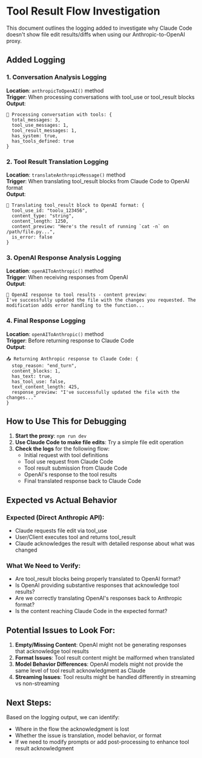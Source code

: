 # Tool Result Flow Investigation

This document outlines the logging added to investigate why Claude Code doesn't show file edit results/diffs when using our Anthropic-to-OpenAI proxy.

## Added Logging

### 1. Conversation Analysis Logging
**Location**: `anthropicToOpenAI()` method  
**Trigger**: When processing conversations with tool_use or tool_result blocks  
**Output**: 
```
🔄 Processing conversation with tools: {
  total_messages: 3,
  tool_use_messages: 1,
  tool_result_messages: 1,
  has_system: true,
  has_tools_defined: true
}
```

### 2. Tool Result Translation Logging
**Location**: `translateAnthropicMessage()` method  
**Trigger**: When translating tool_result blocks from Claude Code to OpenAI format  
**Output**:
```
🔧 Translating tool_result block to OpenAI format: {
  tool_use_id: "toolu_123456",
  content_type: "string",
  content_length: 1250,
  content_preview: "Here's the result of running `cat -n` on /path/file.py...",
  is_error: false
}
```

### 3. OpenAI Response Analysis Logging
**Location**: `openAIToAnthropic()` method  
**Trigger**: When receiving responses from OpenAI  
**Output**:
```
📝 OpenAI response to tool results - content preview: 
I've successfully updated the file with the changes you requested. The modification adds error handling to the function...
```

### 4. Final Response Logging
**Location**: `openAIToAnthropic()` method  
**Trigger**: Before returning response to Claude Code  
**Output**:
```
📤 Returning Anthropic response to Claude Code: {
  stop_reason: "end_turn",
  content_blocks: 1,
  has_text: true,
  has_tool_use: false,
  text_content_length: 425,
  response_preview: "I've successfully updated the file with the changes..."
}
```

## How to Use This for Debugging

1. **Start the proxy**: `npm run dev`
2. **Use Claude Code to make file edits**: Try a simple file edit operation
3. **Check the logs** for the following flow:
   - Initial request with tool definitions
   - Tool use request from Claude Code 
   - Tool result submission from Claude Code
   - OpenAI's response to the tool results
   - Final translated response back to Claude Code

## Expected vs Actual Behavior

### Expected (Direct Anthropic API):
- Claude requests file edit via tool_use
- User/Client executes tool and returns tool_result 
- Claude acknowledges the result with detailed response about what was changed

### What We Need to Verify:
- Are tool_result blocks being properly translated to OpenAI format?
- Is OpenAI providing substantive responses that acknowledge tool results?
- Are we correctly translating OpenAI's responses back to Anthropic format?
- Is the content reaching Claude Code in the expected format?

## Potential Issues to Look For:

1. **Empty/Missing Content**: OpenAI might not be generating responses that acknowledge tool results
2. **Format Issues**: Tool result content might be malformed when translated
3. **Model Behavior Differences**: OpenAI models might not provide the same level of tool result acknowledgment as Claude
4. **Streaming Issues**: Tool results might be handled differently in streaming vs non-streaming

## Next Steps:

Based on the logging output, we can identify:
- Where in the flow the acknowledgment is lost
- Whether the issue is translation, model behavior, or format
- If we need to modify prompts or add post-processing to enhance tool result acknowledgment